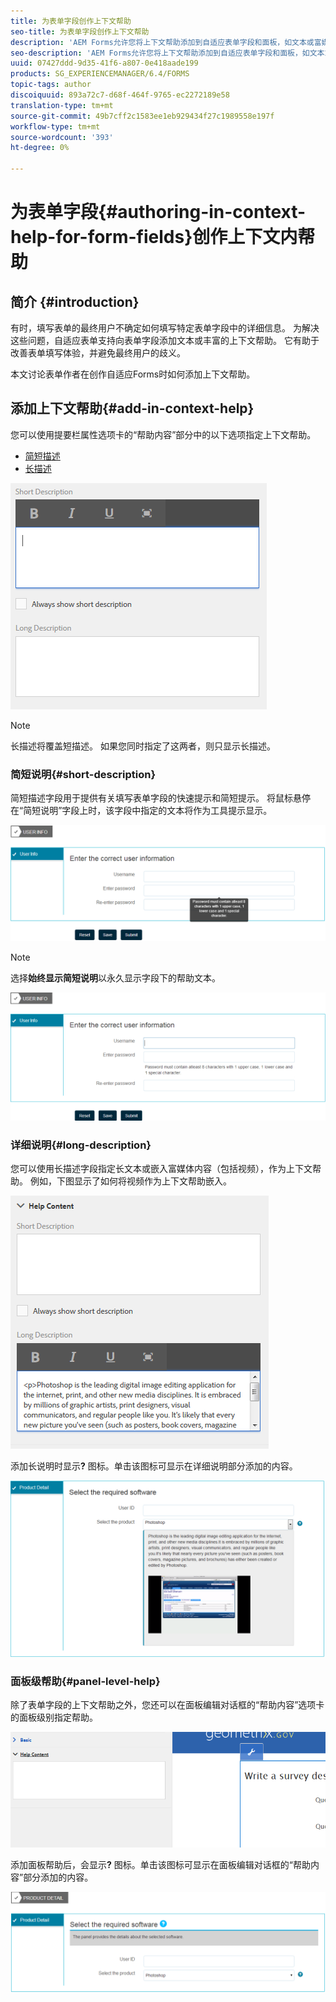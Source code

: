 ```yaml
---
title: 为表单字段创作上下文帮助
seo-title: 为表单字段创作上下文帮助
description: 'AEM Forms允许您将上下文帮助添加到自适应表单字段和面板，如文本或富媒体（包括视频）。 '
seo-description: 'AEM Forms允许您将上下文帮助添加到自适应表单字段和面板，如文本或富媒体（包括视频）。 '
uuid: 07427ddd-9d35-41f6-a807-0e418aade199
products: SG_EXPERIENCEMANAGER/6.4/FORMS
topic-tags: author
discoiquuid: 893a72c7-d68f-464f-9765-ec2272189e58
translation-type: tm+mt
source-git-commit: 49b7cff2c1583ee1eb929434f27c1989558e197f
workflow-type: tm+mt
source-wordcount: '393'
ht-degree: 0%

---
```



# 为表单字段{#authoring-in-context-help-for-form-fields}创作上下文内帮助

## 简介 {#introduction}

有时，填写表单的最终用户不确定如何填写特定表单字段中的详细信息。 为解决这些问题，自适应表单支持向表单字段添加文本或丰富的上下文帮助。 它有助于改善表单填写体验，并避免最终用户的歧义。

本文讨论表单作者在创作自适应Forms时如何添加上下文帮助。

## 添加上下文帮助{#add-in-context-help}

您可以使用提要栏属性选项卡的“帮助内容”部分中的以下选项指定上下文帮助。

* [简短描述](/help/forms/using/authoring-in-field-help.md#p-short-description-p)
* [长描述](/help/forms/using/authoring-in-field-help.md#p-long-description-p)

![表单字段的上下文帮助](assets/descriptions.png)

>[!NOTE]
>
>长描述将覆盖短描述。 如果您同时指定了这两者，则只显示长描述。

### 简短说明{#short-description}

简短描述字段用于提供有关填写表单字段的快速提示和简短提示。 将鼠标悬停在“简短说明”字段上时，该字段中指定的文本将作为工具提示显示。

![为表单字段添加上下文帮助的简短说明](assets/tooltip.png)

>[!NOTE]
>
>选择&#x200B;**始终显示简短说明**&#x200B;以永久显示字段下的帮助文本。

![现场下的永久简短上下文帮助](assets/short1.png)

### 详细说明{#long-description}

您可以使用长描述字段指定长文本或嵌入富媒体内容（包括视频），作为上下文帮助。 例如，下图显示了如何将视频作为上下文帮助嵌入。

![将富媒体添加为表单字段的上下文帮助](assets/long-descriptions.png)

添加长说明时显示&#x200B;**?** 图标。单击该图标可显示在详细说明部分添加的内容。

![富媒体上下文帮助示例](assets/photoshop.png)

### 面板级帮助{#panel-level-help}

除了表单字段的上下文帮助之外，您还可以在面板编辑对话框的“帮助内容”选项卡的面板级别指定帮助。

![为表单面板添加上下文帮助](assets/panel-level-help.png)

添加面板帮助后，会显示&#x200B;**?** 图标。单击该图标可显示在面板编辑对话框的“帮助内容”部分添加的内容。

![表单面板级别的上下文内帮助示例](assets/photoshop-1.png)

